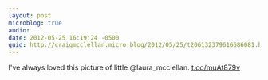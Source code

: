 ```yaml
---
layout: post
microblog: true
audio: 
date: 2012-05-25 16:19:24 -0500
guid: http://craigmcclellan.micro.blog/2012/05/25/t206132379616686081.html
---
```

I've always loved this picture of little @laura_mcclellan. [t.co/muAt879v](http://t.co/muAt879v)
